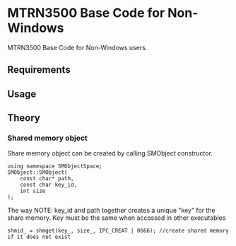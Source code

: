 # MTRN3500 Base Code for Non-Windows
MTRN3500 Base Code for Non-Windows users.

## Requirements

## Usage


## Theory

### Shared memory object

Share memory object can be created by calling SMObject constructor.
```
using namespace SMObjectSpace;
SMObject::SMObject(
    const char* path,
    const char key_id,
    int size
);
```
The way 
NOTE: key_id and path together creates a unique "key" for the share memory. Key must be the same when accessed in other executables

```
shmid_ = shmget(key_, size_, IPC_CREAT | 0666); //create shared memory if it does not exist
```